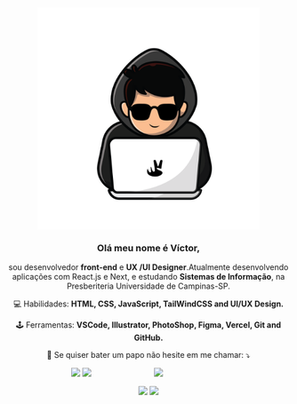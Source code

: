 <h1 align="center">
<img src="https://github.com/vcctm/vcctm/blob/main/logo-vicsemfundov2.png" min-width="400px" max-width="400px" width="400px" align="center" alt="Víctor Dev">
</h1>


<h3 align="center">Olá meu nome é Víctor,</h3><p align="center"> sou desenvolvedor <strong>front-end</strong> e <strong>UX /UI Designer</strong>.Atualmente desenvolvendo aplicações com React.js e Next, e estudando <strong>Sistemas de Informação</strong>, na Presberiteria Universidade de Campinas-SP.</p>

<p align="center">
  💻 Habilidades: <strong>HTML, CSS, JavaScript, TailWindCSS and UI/UX Design.</strong>
</p>
<p align="center">
  🕹️ Ferramentas: <strong>VSCode, Illustrator, PhotoShop, Figma, Vercel, Git and GitHub.</strong>
</p>
<p align="center">
  📲 Se quiser bater um papo não hesite em me chamar: ⤵️
</p>
<p align="center">
 
  <img  src="https://github-readme-stats.vercel.app/api?username=vcctm&show_icons=true&hide_border=true&theme=dark" width="48%" align="right" >
  <img  src="https://github-readme-streak-stats.herokuapp.com/?user=vcctm&theme=dark" width="48%" >
  <img  src="https://github-readme-stats.vercel.app/api/top-langs/?username=vcctm&layout=compact&theme=dark" >
  

</p>  

<p align="center">
   <a href="https://www.instagram.com/victorm.dev/" alt="Instagram">
  <img src="https://img.shields.io/badge/-instagram-DF0174?logo=instagram&logoColor=white&style=for-the-badge&link=https://www.instagram.com/victorm.dev/"/></a>
  
  <a href="https://www.linkedin.com/in/vcctm" alt="LinkedIn">
  <img src="https://img.shields.io/badge/-linkedin-0e76a8?logo=linkedin&logoColor=white&style=for-the-badge&link=https://www.linkedin.com/in/vcctm" /></a>
</p>
